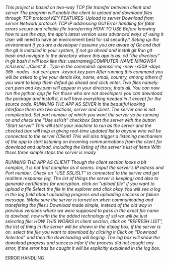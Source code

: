 *This project is based on two-way TCP file transfer between client and server*
*The program will enable the client to upload and download files through TCP protocol*
*KEY FEATURES:*
    *Upload to server*
    *Download from server*
    *Network protocol: TCP*
    *IP addressing*
    *GUI*
    *Error handling for fatal errors*
    *secure and reliable file transferring*
   *HOW TO USE*
      *Before knowing how to use the app, the app's latest version uses advanced ways of using it* User will need to have an environment best for ssl security.*
         *Seting up the environment*
            *If you are a developer I assume you are aware of Git and that the git is installed in your system, if not go ahead and install git*
               *Run git bash and navigate to the directory where this app is as: cd "the directory"*
                  *in git bash it will look like this: username@COMPUTER-NAME MINGW64 /c/Users/.../Client
                                                      $ .*
                     *Type in the command: openssl req -new -x509 -days 365 -nodes -out cert.pem -keyout key.pem*
                     *After running this command you will be asked to give your detais like, name, email, country, among others*
                     *If you want to keep them defaul go ahead and click enter. Two files namely: cert.pem and key.pem will appear in your directory, thats all.*
                     *You can now run the python app fie*
                     *For those who are not developers you can download the package and install it, it will have everything needed in it except for the source code.*
*RUNNING THE APP AS SEVER*
   *In the beautiful looking interface there are two sections, server and client. The server one is not complicated.*
   *Set port number of which you want the server yo be running on and check the "Use ssl/slt" checkbox*
   *Start the server with the button "Start server"*
      *This will start your machine to run as the server and the checked box will help in giving real-time updated list to anyone who will be connected to the server (Client)*
      *This will also trigger a listening mechanism of the app to start listening on incoming communications from the client for download and upload, including the listing of the server's list of items*
      *With thses three simple steps the server is ready*

*RUNNING THE APP AS CLIENT*
   *Though the client section looks a bit complex, it is not that complex as it seems.*
   *Imput the server's IP adress and Port number.*
   *Check on "USE SSL/SLT" to connected to the server and get realtime response (eg. The list of things the server is keeping) and also to generate certificates for encryption.*
   *click on "upload file" if you want to upload a file*
      *Select the file in the explorer and click okay*
         *You will see a log in the log field about uploading progress and uploading seccess or failure message.*
         *!Make sure the server is turned on when communicating and transfering the files.!*
   *Download made simple, instead of the old way in previous versions where we were supposed to pass in the exact file name to dowload, now with the the added technology of ssl we will be just selecting file: HOW THIS WORKS*
      *In client section, click on "REFRESH LIST", the list of thing in the server will be shown in the dialog box, if the server is on.*
      *select the file you want to download by clicking it*
      *Click on "Downoad Selected" and then the downloading will beging. The log box will show the download progress and success infor if the process did not caught any error, if the error has be caught it will be explicitly explained in the log box.*

ERROR HANDLING

